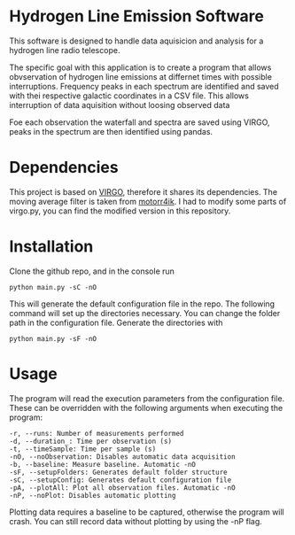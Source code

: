 # Hydrogen Line Emission Software
This software is designed to handle data aquisicion and analysis for a hydrogen line radio telescope. 

The specific goal with this application is to create a program that allows obvservation of hydrogen line emissions at differnet times with possible interruptions. Frequency peaks in each spectrum are identified and saved with thei respective galactic coordinates in a CSV file. This allows interruption of data aquisition without loosing observed data 

Foe each observation the waterfall and spectra are saved using VIRGO, peaks in the spectrum are then identified using pandas.

# Dependencies
This project is based on [VIRGO](https://github.com/0xCoto/VIRGO), therefore it shares its dependencies. The moving average filter is taken from [motorr4ik](https://github.com/motorrr4ik/moving_average_filters). I had to modify some parts of virgo.py, you can find the modified version in this repository. 

# Installation
Clone the github repo, and in the console run

```
python main.py -sC -nO
```

This will generate the default configuration file in the repo. The following command will set up the directories necessary. You can change the folder path in the configuration file. 
Generate the directories with

```
python main.py -sF -nO
```


# Usage
The program will read the execution parameters from the configuration file. These can be overridden with the following arguments when executing the program:

```
-r, --runs: Number of measurements performed
-d, --duration_: Time per observation (s)
-t, --timeSample: Time per sample (s)
-nO, --noObservation: Disables automatic data acquisition
-b, --baseline: Measure baseline. Automatic -nO
-sF, --setupFolders: Generates default folder structure
-sC, --setupConfig: Generates default configuration file
-pA, --plotAll: Plot all observation files. Automatic -nO
-nP, --noPlot: Disables automatic plotting
```

Plotting data requires a baseline to be captured, otherwise the program will crash. You can still record data without plotting by using the -nP flag. 
